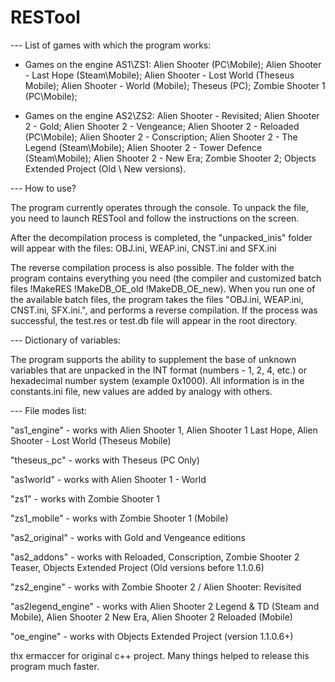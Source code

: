 # RESTool

--- List of games with which the program works:

- Games on the engine AS1\ZS1:
Alien Shooter (PC\Mobile);
Alien Shooter - Last Hope (Steam\Mobile);
Alien Shooter - Lost World (Theseus Mobile);
Alien Shooter - World (Mobile);
Theseus (PC);
Zombie Shooter 1 (PC\Mobile);

- Games on the engine AS2\ZS2:
Alien Shooter - Revisited;
Alien Shooter 2 - Gold;
Alien Shooter 2 - Vengeance;
Alien Shooter 2 - Reloaded (PC\Mobile);
Alien Shooter 2 - Conscription;
Alien Shooter 2 - The Legend (Steam\Mobile);
Alien Shooter 2 - Tower Defence (Steam\Mobile);
Alien Shooter 2 - New Era;
Zombie Shooter 2;
Objects Extended Project (Old \ New versions).

--- How to use?

The program currently operates through the console. To unpack the file, you need to launch RESTool and follow the instructions on the screen.

After the decompilation process is completed, the "unpacked_inis" folder will appear with the files: OBJ.ini, WEAP.ini, CNST.ini and SFX.ini

The reverse compilation process is also possible. The folder with the program contains everything you need (the compiler and customized batch files !MakeRES !MakeDB_OE_old !MakeDB_OE_new).
When you run one of the available batch files, the program takes the files "OBJ.ini, WEAP.ini, CNST.ini, SFX.ini.", and performs a reverse compilation.
If the process was successful, the test.res or test.db file will appear in the root directory.

--- Dictionary of variables:

The program supports the ability to supplement the base of unknown variables that are unpacked in the INT format (numbers - 1, 2, 4, etc.) or hexadecimal number system (example 0x1000). All information is in the constants.ini file, new values ​​are added by analogy with others.

--- File modes list:

"as1_engine" - works with Alien Shooter 1, Alien Shooter 1 Last Hope, Alien Shooter - Lost World (Theseus Mobile) 

"theseus_pc" - works with Theseus (PC Only)

"as1world" - works with Alien Shooter 1 - World

"zs1" - works with Zombie Shooter 1

"zs1_mobile" - works with Zombie Shooter 1 (Mobile)

"as2_original" - works with Gold and Vengeance editions

"as2_addons" - works with Reloaded, Conscription, Zombie Shooter 2 Teaser, Objects Extended Project (Old versions before 1.1.0.6)

"zs2_engine" - works with Zombie Shooter 2 / Alien Shooter: Revisited

"as2legend_engine" - works with Alien Shooter 2 Legend & TD (Steam and Mobile), Alien Shooter 2 New Era, Alien Shooter 2 Reloaded (Mobile)

"oe_engine" - works with Objects Extended Project (version 1.1.0.6+)


thx ermaccer for original c++ project. Many things helped to release this program much faster.
